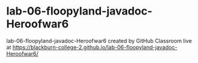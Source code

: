 # lab-06-floopyland-javadoc-Heroofwar6
lab-06-floopyland-javadoc-Heroofwar6 created by GitHub Classroom
live at https://blackburn-college-2.github.io/lab-06-floopyland-javadoc-Heroofwar6/
